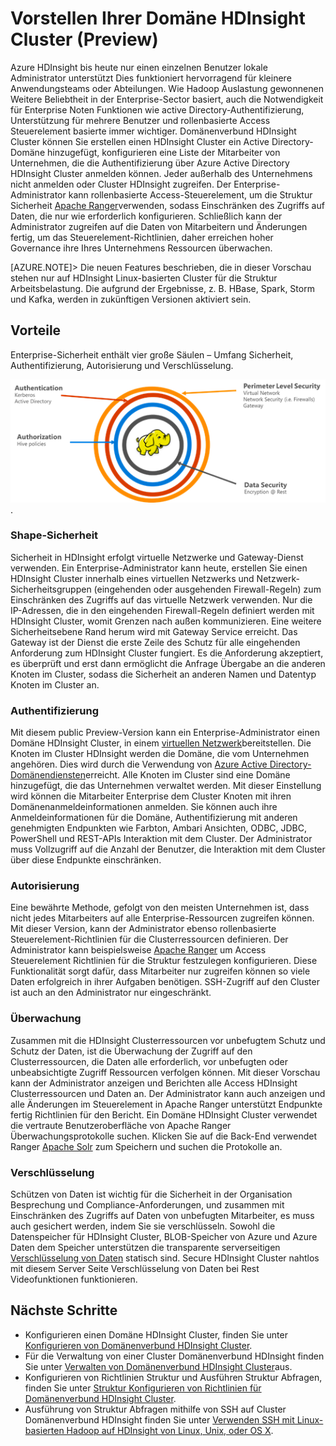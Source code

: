 <properties
    pageTitle="Übersicht über die HDInsight Secure | Microsoft Azure"
    description="Weitere Informationen..."
    services="hdinsight"
    documentationCenter=""
    authors="saurinsh"
    manager="jhubbard"
    editor="cgronlun"
    tags="azure-portal"/>

<tags
    ms.service="hdinsight"
    ms.devlang="na"
    ms.topic="hero-article"
    ms.tgt_pltfrm="na"
    ms.workload="big-data"
    ms.date="10/24/2016"
    ms.author="saurinsh"/>

# <a name="introduce-domain-joined-hdinsight-clusters-preview"></a>Vorstellen Ihrer Domäne HDInsight Cluster (Preview)

Azure HDInsight bis heute nur einen einzelnen Benutzer lokale Administrator unterstützt Dies funktioniert hervorragend für kleinere Anwendungsteams oder Abteilungen. Wie Hadoop Auslastung gewonnenen Weitere Beliebtheit in der Enterprise-Sector basiert, auch die Notwendigkeit für Enterprise Noten Funktionen wie active Directory-Authentifizierung, Unterstützung für mehrere Benutzer und rollenbasierte Access Steuerelement basierte immer wichtiger. Domänenverbund HDInsight Cluster können Sie erstellen einen HDInsight Cluster ein Active Directory-Domäne hinzugefügt, konfigurieren eine Liste der Mitarbeiter von Unternehmen, die die Authentifizierung über Azure Active Directory HDInsight Cluster anmelden können. Jeder außerhalb des Unternehmens nicht anmelden oder Cluster HDInsight zugreifen. Der Enterprise-Administrator kann rollenbasierte Access-Steuerelement, um die Struktur Sicherheit [Apache Ranger](http://hortonworks.com/apache/ranger/)verwenden, sodass Einschränken des Zugriffs auf Daten, die nur wie erforderlich konfigurieren. Schließlich kann der Administrator zugreifen auf die Daten von Mitarbeitern und Änderungen fertig, um das Steuerelement-Richtlinien, daher erreichen hoher Governance ihre Ihres Unternehmens Ressourcen überwachen.

[AZURE.NOTE]> Die neuen Features beschrieben, die in dieser Vorschau stehen nur auf HDInsight Linux-basierten Cluster für die Struktur Arbeitsbelastung. Die aufgrund der Ergebnisse, z. B. HBase, Spark, Storm und Kafka, werden in zukünftigen Versionen aktiviert sein. 

## <a name="benefits"></a>Vorteile

Enterprise-Sicherheit enthält vier große Säulen – Umfang Sicherheit, Authentifizierung, Autorisierung und Verschlüsselung.

![Domäne beigetreten HDInsight Cluster Vorteile Säulen](./media/hdinsight-domain-joined-introduction/hdinsight-domain-joined-four-pillars.png).

### <a name="perimeter-security"></a>Shape-Sicherheit

Sicherheit in HDInsight erfolgt virtuelle Netzwerke und Gateway-Dienst verwenden. Ein Enterprise-Administrator kann heute, erstellen Sie einen HDInsight Cluster innerhalb eines virtuellen Netzwerks und Netzwerk-Sicherheitsgruppen (eingehenden oder ausgehenden Firewall-Regeln) zum Einschränken des Zugriffs auf das virtuelle Netzwerk verwenden. Nur die IP-Adressen, die in den eingehenden Firewall-Regeln definiert werden mit HDInsight Cluster, womit Grenzen nach außen kommunizieren. Eine weitere Sicherheitsebene Rand herum wird mit Gateway Service erreicht. Das Gateway ist der Dienst die erste Zeile des Schutz für alle eingehenden Anforderung zum HDInsight Cluster fungiert. Es die Anforderung akzeptiert, es überprüft und erst dann ermöglicht die Anfrage Übergabe an die anderen Knoten im Cluster, sodass die Sicherheit an anderen Namen und Datentyp Knoten im Cluster an.

### <a name="authentication"></a>Authentifizierung

Mit diesem public Preview-Version kann ein Enterprise-Administrator einen Domäne HDInsight Cluster, in einem [virtuellen Netzwerk](https://azure.microsoft.com/services/virtual-network/)bereitstellen. Die Knoten im Cluster HDInsight werden die Domäne, die vom Unternehmen angehören. Dies wird durch die Verwendung von [Azure Active Directory-Domänendiensten](https://technet.microsoft.com/library/cc770946.aspx)erreicht. Alle Knoten im Cluster sind eine Domäne hinzugefügt, die das Unternehmen verwaltet werden. Mit dieser Einstellung wird können die Mitarbeiter Enterprise dem Cluster Knoten mit ihren Domänenanmeldeinformationen anmelden. Sie können auch ihre Anmeldeinformationen für die Domäne, Authentifizierung mit anderen genehmigten Endpunkten wie Farbton, Ambari Ansichten, ODBC, JDBC, PowerShell und REST-APIs Interaktion mit dem Cluster. Der Administrator muss Vollzugriff auf die Anzahl der Benutzer, die Interaktion mit dem Cluster über diese Endpunkte einschränken.

### <a name="authorization"></a>Autorisierung

Eine bewährte Methode, gefolgt von den meisten Unternehmen ist, dass nicht jedes Mitarbeiters auf alle Enterprise-Ressourcen zugreifen können. Mit dieser Version, kann der Administrator ebenso rollenbasierte Steuerelement-Richtlinien für die Clusterressourcen definieren. Der Administrator kann beispielsweise [Apache Ranger](http://hortonworks.com/apache/ranger/) um Access Steuerelement Richtlinien für die Struktur festzulegen konfigurieren. Diese Funktionalität sorgt dafür, dass Mitarbeiter nur zugreifen können so viele Daten erfolgreich in ihrer Aufgaben benötigen. SSH-Zugriff auf den Cluster ist auch an den Administrator nur eingeschränkt.


### <a name="auditing"></a>Überwachung

Zusammen mit die HDInsight Clusterressourcen vor unbefugtem Schutz und Schutz der Daten, ist die Überwachung der Zugriff auf den Clusterressourcen, die Daten alle erforderlich, vor unbefugten oder unbeabsichtigte Zugriff Ressourcen verfolgen können. Mit dieser Vorschau kann der Administrator anzeigen und Berichten alle Access HDInsight Clusterressourcen und Daten an. Der Administrator kann auch anzeigen und alle Änderungen im Steuerelement in Apache Ranger unterstützt Endpunkte fertig Richtlinien für den Bericht. Ein Domäne HDInsight Cluster verwendet die vertraute Benutzeroberfläche von Apache Ranger Überwachungsprotokolle suchen. Klicken Sie auf die Back-End verwendet Ranger [Apache Solr]( http://hortonworks.com/apache/solr/) zum Speichern und suchen die Protokolle an.

### <a name="encryption"></a>Verschlüsselung

Schützen von Daten ist wichtig für die Sicherheit in der Organisation Besprechung und Compliance-Anforderungen, und zusammen mit Einschränken des Zugriffs auf Daten von unbefugten Mitarbeiter, es muss auch gesichert werden, indem Sie sie verschlüsseln. Sowohl die Datenspeicher für HDInsight Cluster, BLOB-Speicher von Azure und Azure Daten dem Speicher unterstützen die transparente serverseitigen [Verschlüsselung von Daten](../storage/storage-service-encryption.md) statisch sind. Secure HDInsight Cluster nahtlos mit diesem Server Seite Verschlüsselung von Daten bei Rest Videofunktionen funktionieren.

## <a name="next-steps"></a>Nächste Schritte

- Konfigurieren einen Domäne HDInsight Cluster, finden Sie unter [Konfigurieren von Domänenverbund HDInsight Cluster](hdinsight-domain-joined-configure.md).
- Für die Verwaltung von einer Cluster Domänenverbund HDInsight finden Sie unter [Verwalten von Domänenverbund HDInsight Cluster](hdinsight-domain-joined-manage.md)aus.
- Konfigurieren von Richtlinien Struktur und Ausführen Struktur Abfragen, finden Sie unter [Struktur Konfigurieren von Richtlinien für Domänenverbund HDInsight Cluster](hdinsight-domain-joined-run-hive.md).
- Ausführung von Struktur Abfragen mithilfe von SSH auf Cluster Domänenverbund HDInsight finden Sie unter [Verwenden SSH mit Linux-basierten Hadoop auf HDInsight von Linux, Unix, oder OS X](hdinsight-hadoop-linux-use-ssh-unix.md#connect-to-a-domain-joined-hdinsight-cluster).